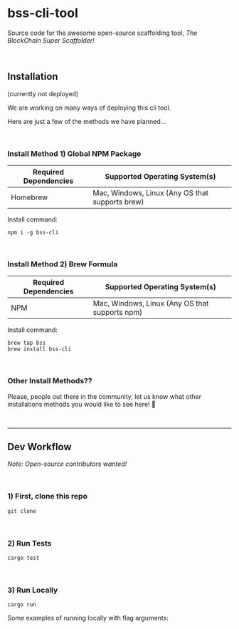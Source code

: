 # bss-cli-tool
Source code for the awesome open-source scaffolding tool, _The BlockChain Super Scaffolder!_

<br/>

## Installation

(currently not deployed)

We are working on many ways of deploying this cli tool.

Here are just a few of the methods we have planned...

<br/>

### Install Method 1) Global NPM Package

| Required Dependencies | Supported Operating System(s)                  |
| --------------------- | ---------------------------------------------- |
| Homebrew              | Mac, Windows, Linux (Any OS that supports brew) |

Install command:
```
npm i -g bss-cli
```

<br/>

### Install Method 2) Brew Formula

| Required Dependencies | Supported Operating System(s)                  |
| --------------------- | ---------------------------------------------- |
| NPM                   | Mac, Windows, Linux (Any OS that supports npm) |

Install command:
```
brew tap bss
brew install bss-cli
```

<br/>

### Other Install Methods??
Please, people out there in the community, let us know what other installations methods you would like to see here! 🙏

<br/>

---

## Dev Workflow
_Note: Open-source contributors wanted!_

<br/>

### 1) First, clone this repo
```bash
git clone 
```

<br/>

### 2) Run Tests
```bash
cargo test
```

<br/>

### 3) Run Locally
```
cargo run
```

Some examples of running locally with flag arguments:
```bash

```
